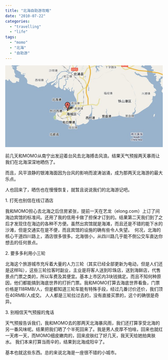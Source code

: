 ```yaml
---
title: "北海自助游攻略"
date: "2010-07-22"
categories: 
  - "travelling"
  - "life"
tags: 
  - "momo"
  - "北海"
  - "自助游"
---
```


[![](images/beihai.jpg "北海")](http://www.ifleea.com/860.html/)

前几天和MOMO从南宁出发迎着台风去北海搏击风浪。结果天气预报两天暴雨让我们在北海深深地晒伤了。

而且，风平浪静的银滩海面因为台风的影响而波涛汹涌，成为那两天北海游的最大乐点。

人也回来了，晒伤也在慢慢恢复，就暂且说说我们的北海游记吧。

1\. 打死也别信在线订酒店

我和MOMO担心去北海之后住房紧张，提前一天在艺龙（elong.com）上订了间海边宾馆的标准间。还用了我的信用卡做了担保才订到的。结果第二天我们到了之后才发现住在海边的各种不方便。虽然出宾馆就是海滩，而且还是不错的能下水的沙滩，但是交通实在是不便，而且宾馆的设施的确有些令人失望。  何况，北海的核心干道四川路上，酒店很多很多。北海很小，从四川路几乎能不倒公交车直达你想去的任何景点。

2\. 要多多利用小三轮

北海这个旅游城市充斥着大量的人力三轮（其实已经全部更新为电动，但是人们还是这样叫），这些三轮拉客时副业，主业是将客人送到珍珠店，送到海鲜店，代售景点门票之类的，所以车费及其便宜。基本上市区内3块钱搞定。而且不知何种原因，他们都能搞到海底世界的打折门票。我和MOMO打算去海底世界看鱼，门票价格是118RMB/人，但是都知道三轮车能有特殊手段，经过几番讨价还价，我们顶在40RMB/人成交。 人人都是三轮拉过去的，没有直接买票的，这个的确很是奇异。

3\. 别相信天气预报的鬼话

天气预报告诉我们，我和MOMO去的那两天北海暴风雨，我们还打算享受北海的另一番风味呢。结果把我们晒了个半死回来了。我是男人皮厚不怕啥，回来也就红一天疼一天，而MOMO细皮嫩肉的，回来皮肤红了好几天，我天天给她拍爽肤水。 我们本来打算当雨伞的，结果到北海成阳伞了。

基本也就这些东西。总的来说北海是一座很不错的小城市。
